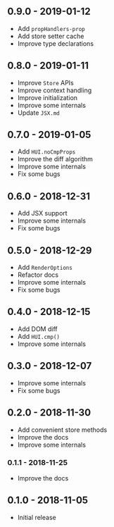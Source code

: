 ## 0.9.0 - 2019-01-12

- Add `propHandlers-prop`
- Add store setter cache
- Improve type declarations

## 0.8.0 - 2019-01-11

- Improve `Store` APIs
- Improve context handling
- Improve initialization
- Improve some internals
- Update `JSX.md`

## 0.7.0 - 2019-01-05

- Add `HUI.noCmpProps`
- Improve the diff algorithm
- Improve some internals
- Fix some bugs

## 0.6.0 - 2018-12-31

- Add JSX support
- Improve some internals
- Fix some bugs

## 0.5.0 - 2018-12-29

- Add `RenderOptions`
- Refactor docs
- Improve some internals
- Fix some bugs

## 0.4.0 - 2018-12-15

- Add DOM diff
- Add `HUI.cmp()`
- Improve some internals

## 0.3.0 - 2018-12-07

- Improve some internals
- Fix some bugs

## 0.2.0 - 2018-11-30

- Add convenient store methods
- Improve the docs
- Improve some internals

### 0.1.1 - 2018-11-25

- Improve the docs

## 0.1.0 - 2018-11-05

- Initial release
